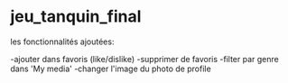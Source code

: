 # jeu_tanquin_final

les fonctionnalités ajoutées:

-ajouter dans favoris (like/dislike)
-supprimer de favoris 
-filter par genre dans 'My media'
-changer l'image du photo de profile 

